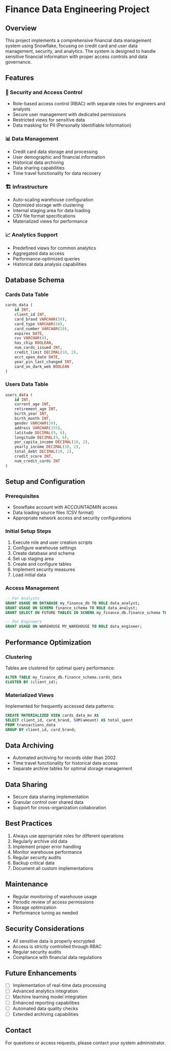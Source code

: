 # Finance Data Engineering Project

## Overview
This project implements a comprehensive financial data management system using Snowflake, focusing on credit card and user data management, security, and analytics. The system is designed to handle sensitive financial information with proper access controls and data governance.

## Features

### 🔐 Security and Access Control
- Role-based access control (RBAC) with separate roles for engineers and analysts
- Secure user management with dedicated permissions
- Restricted views for sensitive data
- Data masking for PII (Personally Identifiable Information)

### 📊 Data Management
- Credit card data storage and processing
- User demographic and financial information
- Historical data archiving
- Data sharing capabilities
- Time travel functionality for data recovery

### 🏗️ Infrastructure
- Auto-scaling warehouse configuration
- Optimized storage with clustering
- Internal staging area for data loading
- CSV file format specifications
- Materialized views for performance

### 📈 Analytics Support
- Predefined views for common analytics
- Aggregated data access
- Performance-optimized queries
- Historical data analysis capabilities

## Database Schema

### Cards Data Table
```sql
cards_data (
    id INT,
    client_id INT,
    card_brand VARCHAR(50),
    card_type VARCHAR(50),
    card_number VARCHAR(20),
    expires DATE,
    cvv VARCHAR(4),
    has_chip BOOLEAN,
    num_cards_issued INT,
    credit_limit DECIMAL(10, 2),
    acct_open_date DATE,
    year_pin_last_changed INT,
    card_on_dark_web BOOLEAN
)
```

### Users Data Table
```sql
users_data (
    id INT,
    current_age INT,
    retirement_age INT,
    birth_year INT,
    birth_month INT,
    gender VARCHAR(20),
    address VARCHAR(255),
    latitude DECIMAL(9, 6),
    longitude DECIMAL(9, 6),
    per_capita_income DECIMAL(10, 2),
    yearly_income DECIMAL(10, 2),
    total_debt DECIMAL(10, 2),
    credit_score INT,
    num_credit_cards INT
)
```

## Setup and Configuration

### Prerequisites
- Snowflake account with ACCOUNTADMIN access
- Data loading source files (CSV format)
- Appropriate network access and security configurations

### Initial Setup Steps
1. Execute role and user creation scripts
2. Configure warehouse settings
3. Create database and schema
4. Set up staging area
5. Create and configure tables
6. Implement security measures
7. Load initial data

### Access Management
```sql
-- For Analysts
GRANT USAGE ON DATABASE my_finance_db TO ROLE data_analyst;
GRANT USAGE ON SCHEMA finance_schema TO ROLE data_analyst;
GRANT SELECT ON FUTURE TABLES IN SCHEMA my_finance_db.finance_schema TO ROLE data_analyst;

-- For Engineers
GRANT USAGE ON WAREHOUSE MY_WAREHOUSE TO ROLE data_engineer;
```

## Performance Optimization

### Clustering
Tables are clustered for optimal query performance:
```sql
ALTER TABLE my_finance_db.finance_schema.cards_data
CLUSTER BY (client_id);
```

### Materialized Views
Implemented for frequently accessed data patterns:
```sql
CREATE MATERIALIZED VIEW cards_data_mv AS
SELECT client_id, card_brand, SUM(amount) AS total_spent
FROM transactions_data
GROUP BY client_id, card_brand;
```

## Data Archiving
- Automated archiving for records older than 2002
- Time travel functionality for historical data access
- Separate archive tables for optimal storage management

## Data Sharing
- Secure data sharing implementation
- Granular control over shared data
- Support for cross-organization collaboration

## Best Practices
1. Always use appropriate roles for different operations
2. Regularly archive old data
3. Implement proper error handling
4. Monitor warehouse performance
5. Regular security audits
6. Backup critical data
7. Document all custom implementations

## Maintenance
- Regular monitoring of warehouse usage
- Periodic review of access permissions
- Storage optimization
- Performance tuning as needed

## Security Considerations
- All sensitive data is properly encrypted
- Access is strictly controlled through RBAC
- Regular security audits
- Compliance with financial data regulations

## Future Enhancements
- [ ] Implementation of real-time data processing
- [ ] Advanced analytics integration
- [ ] Machine learning model integration
- [ ] Enhanced reporting capabilities
- [ ] Automated data quality checks
- [ ] Extended archiving capabilities

## Contact
For questions or access requests, please contact your system administrator.
